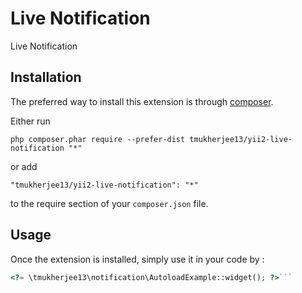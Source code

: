 Live Notification
=================
Live Notification

Installation
------------

The preferred way to install this extension is through [composer](http://getcomposer.org/download/).

Either run

```
php composer.phar require --prefer-dist tmukherjee13/yii2-live-notification "*"
```

or add

```
"tmukherjee13/yii2-live-notification": "*"
```

to the require section of your `composer.json` file.


Usage
-----

Once the extension is installed, simply use it in your code by  :

```php
<?= \tmukherjee13\notification\AutoloadExample::widget(); ?>```